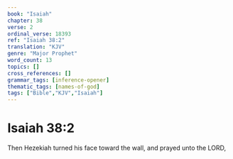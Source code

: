 ```yaml
---
book: "Isaiah"
chapter: 38
verse: 2
ordinal_verse: 18393
ref: "Isaiah 38:2"
translation: "KJV"
genre: "Major Prophet"
word_count: 13
topics: []
cross_references: []
grammar_tags: [inference-opener]
thematic_tags: [names-of-god]
tags: ["Bible","KJV","Isaiah"]
---
```


# Isaiah 38:2

Then Hezekiah turned his face toward the wall, and prayed unto the LORD,
